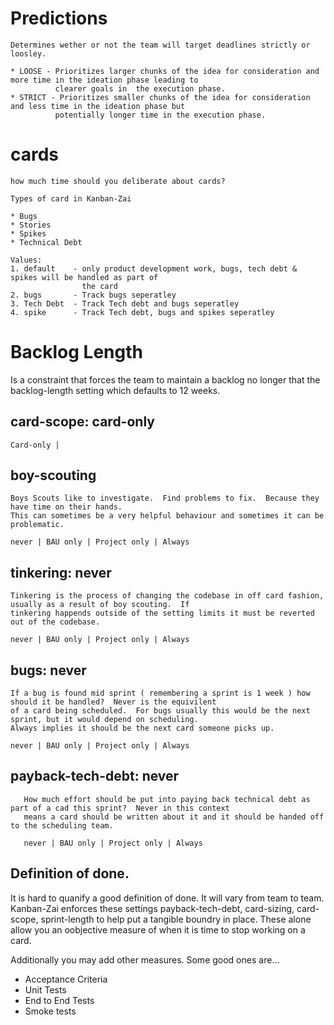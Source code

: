 # Predictions

    Determines wether or not the team will target deadlines strictly or loosley.
    
    * LOOSE - Prioritizes larger chunks of the idea for consideration and more time in the ideation phase leading to 
              clearer goals in  the execution phase.
    * STRICT - Prioritizes smaller chunks of the idea for consideration and less time in the ideation phase but 
              potentially longer time in the execution phase.
              
# cards

    how much time should you deliberate about cards?
    
    Types of card in Kanban-Zai
    
    * Bugs
    * Stories
    * Spikes
    * Technical Debt
    
    Values:
    1. default    - only product development work, bugs, tech debt & spikes will be handled as part of
                    the card 
    2. bugs       - Track bugs seperatley
    3. Tech Debt  - Track Tech debt and bugs seperatley
    4. spike      - Track Tech debt, bugs and spikes seperatley
    
    
# Backlog Length

Is a constraint that forces the team to maintain a backlog no longer that 
the backlog-length setting which defaults to 12 weeks.

## card-scope: card-only

    Card-only | 
## boy-scouting

    Boys Scouts like to investigate.  Find problems to fix.  Because they have time on their hands.
    This can sometimes be a very helpful behaviour and sometimes it can be problematic.
    
    never | BAU only | Project only | Always
    
## tinkering: never
    
    Tinkering is the process of changing the codebase in off card fashion, usually as a result of boy scouting.  If 
    tinkering happends outside of the setting limits it must be reverted out of the codebase.

    never | BAU only | Project only | Always

## bugs: never

    If a bug is found mid sprint ( remembering a sprint is 1 week ) how should it be handled?  Never is the equivilent
    of a card being scheduled.  For bugs usually this would be the next sprint, but it would depend on scheduling.  
    Always implies it should be the next card someone picks up.

    never | BAU only | Project only | Always
     
## payback-tech-debt: never
   
       How much effort should be put into paying back technical debt as part of a cad this sprint?  Never in this context 
       means a card should be written about it and it should be handed off to the scheduling team.
       
       never | BAU only | Project only | Always

 
## Definition of done.

It is hard to quanify a good definition of done.  It will vary from team to team.  Kanban-Zai enforces these settings 
payback-tech-debt, card-sizing, card-scope, sprint-length to help put a tangible boundry in place.  These alone allow
you an oobjective measure of when it is time to stop working on a card.

Additionally you may add other measures.  Some good ones are...

* Acceptance Criteria
* Unit Tests
* End to End Tests
* Smoke tests
  
      